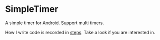 # SimpleTimer
A simple timer for Android. Support multi timers.

How I write code is recorded in [steps](/steps). 
Take a look if you are interested in.


